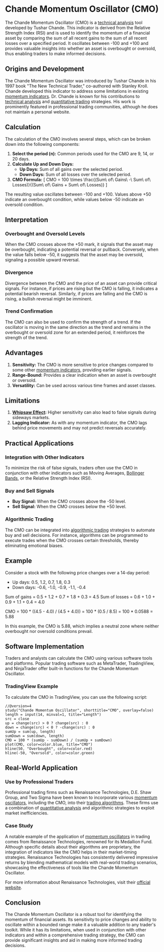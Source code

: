 # Chande Momentum Oscillator (CMO)

The Chande Momentum Oscillator (CMO) is a [technical analysis](../t/technical_analysis.md) tool developed by Tushar Chande. This indicator is derived from the Relative Strength Index (RSI) and is used to identify the momentum of a financial asset by comparing the sum of all recent gains to the sum of all recent losses over a specified period. It oscillates between -100 and +100 and provides valuable insights into whether an asset is overbought or oversold, thus enabling traders to make informed decisions.

## Origins and Development

The Chande Momentum Oscillator was introduced by Tushar Chande in his 1997 book "The New Technical Trader," co-authored with Stanley Kroll. Chande developed this indicator to address some limitations in existing [momentum indicators](../m/momentum_indicators.md). Dr. Chande is known for his contributions to [technical analysis](../t/technical_analysis.md) and [quantitative trading](../q/quantitative_trading.md) strategies. His work is prominently featured in professional trading communities, although he does not maintain a personal website.

## Calculation

The calculation of the CMO involves several steps, which can be broken down into the following components:
1. **Select the period (n):** Common periods used for the CMO are 9, 14, or 20 days.
2. **Calculate Up and Down Days:**
   - **Up Days:** Sum of all gains over the selected period.
   - **Down Days:** Sum of all losses over the selected period.
3. **CMO Formula:**
   \[
   CMO = 100 \times \frac{(Sum\ of\ Gains\ -\ Sum\ of\ Losses)}{(Sum\ of\ Gains + Sum\ of\ Losses)}
   \]

The resulting value oscillates between -100 and +100. Values above +50 indicate an overbought condition, while values below -50 indicate an oversold condition.

## Interpretation

### Overbought and Oversold Levels

When the CMO crosses above the +50 mark, it signals that the asset may be overbought, indicating a potential reversal or pullback. Conversely, when the value falls below -50, it suggests that the asset may be oversold, signaling a possible upward reversal. 

### Divergence

Divergence between the CMO and the price of an asset can provide critical signals. For instance, if prices are rising but the CMO is falling, it indicates a potential bearish reversal. Similarly, if prices are falling and the CMO is rising, a bullish reversal might be imminent.

### Trend Confirmation

The CMO can also be used to confirm the strength of a trend. If the oscillator is moving in the same direction as the trend and remains in the overbought or oversold zone for an extended period, it reinforces the strength of the trend.

## Advantages

1. **Sensitivity:** The CMO is more sensitive to price changes compared to some other [momentum indicators](../m/momentum_indicators.md), providing earlier signals.
2. **Range-Bound:** Provides a clear indication when an asset is overbought or oversold.
3. **Versatility:** Can be used across various time frames and asset classes.

## Limitations

1. **[Whipsaw Effect](../w/whipsaw_effect.md):** Higher sensitivity can also lead to false signals during sideways markets.
2. **Lagging Indicator:** As with any momentum indicator, the CMO lags behind price movements and may not predict reversals accurately.

## Practical Applications

### Integration with Other Indicators

To minimize the risk of false signals, traders often use the CMO in conjunction with other indicators such as Moving Averages, [Bollinger Bands](../b/bollinger_bands.md), or the Relative Strength Index (RSI).

### Buy and Sell Signals

- **Buy Signal:** When the CMO crosses above the -50 level.
- **Sell Signal:** When the CMO crosses below the +50 level.

### Algorithmic Trading

The CMO can be integrated into [algorithmic trading](../a/algorithmic_trading.md) strategies to automate buy and sell decisions. For instance, algorithms can be programmed to execute trades when the CMO crosses certain thresholds, thereby eliminating emotional biases.

## Example

Consider a stock with the following price changes over a 14-day period:

- Up days: 0.5, 1.2, 0.7, 1.8, 0.3
- Down days: -0.6, -1.0, -0.9, -1.1, -0.4

Sum of gains = 0.5 + 1.2 + 0.7 + 1.8 + 0.3 = 4.5
Sum of losses = 0.6 + 1.0 + 0.9 + 1.1 + 0.4 = 4.0

CMO = 100 * ((4.5 - 4.0) / (4.5 + 4.0)) 
    = 100 * (0.5 / 8.5)
    = 100 * 0.0588 
    = 5.88

In this example, the CMO is 5.88, which implies a neutral zone where neither overbought nor oversold conditions prevail.

## Software Implementation

Traders and analysts can calculate the CMO using various software tools and platforms. Popular trading software such as MetaTrader, TradingView, and NinjaTrader offer built-in functions for the Chande Momentum Oscillator. 

### TradingView Example

To calculate the CMO in TradingView, you can use the following script:

```pine
//@version=4
study("Chande Momentum Oscillator", shorttitle="CMO", overlay=false)
length = input(14, minval=1, title="Length")
src = close
up = change(src) > 0 ? change(src) : 0
down = change(src) < 0 ? -change(src) : 0
sumUp = sum(up, length)
sumDown = sum(down, length)
CMO = 100 * (sumUp - sumDown) / (sumUp + sumDown)
plot(CMO, color=color.blue, title="CMO")
hline(50, "Overbought", color=color.red)
hline(-50, "Oversold", color=color.green)
```

## Real-World Application

### Use by Professional Traders

Professional trading firms such as Renaissance Technologies, D.E. Shaw Group, and Two Sigma have been known to incorporate various [momentum oscillators](../m/momentum_oscillators.md), including the CMO, into their [trading algorithms](../t/trading_algorithms.md). These firms use a combination of [quantitative analysis](../q/quantitative_analysis.md) and algorithmic strategies to exploit market inefficiencies.

### Case Study

A notable example of the application of [momentum oscillators](../m/momentum_oscillators.md) in trading comes from Renaissance Technologies, renowned for its Medallion Fund. Although specific details about their algorithms are proprietary, the integration of indicators like the CMO helps in their market-timing strategies. Renaissance Technologies has consistently delivered impressive returns by blending mathematical models with real-world trading scenarios, showcasing the effectiveness of tools like the Chande Momentum Oscillator.

For more information about Renaissance Technologies, visit their [official website](https://www.rentec.com/).

## Conclusion

The Chande Momentum Oscillator is a robust tool for identifying the momentum of financial assets. Its sensitivity to price changes and ability to oscillate within a bounded range make it a valuable addition to any trader's toolkit. While it has its limitations, when used in conjunction with other indicators and within a comprehensive trading strategy, the CMO can provide significant insights and aid in making more informed trading decisions.